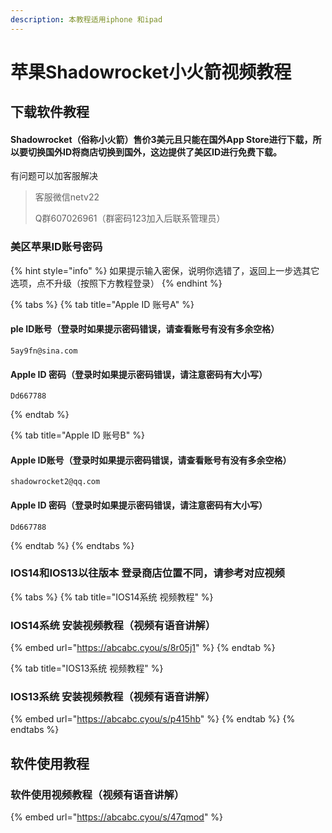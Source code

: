 ```yaml
---
description: 本教程适用iphone 和ipad
---
```


# 苹果Shadowrocket小火箭视频教程

## 下载软件教程

#### Shadowrocket（俗称小火箭）售价3美元且只能在国外App Store进行下载，所以要切换国外ID将商店切换到国外，这边提供了美区ID进行免费下载。

有问题可以加客服解决

> 客服微信netv22
>
> Q群607026961（群密码123加入后联系管理员）

### 美区苹果ID账号密码

{% hint style="info" %}
如果提示输入密保，说明你选错了，返回上一步选其它选项，点不升级（按照下方教程登录）
{% endhint %}

{% tabs %}
{% tab title="Apple ID 账号A" %}
#### ple ID账号（登录时如果提示密码错误，请查看账号有没有多余空格）

```text
5ay9fn@sina.com
```

#### Apple ID 密码（登录时如果提示密码错误，请注意密码有大小写）

```text
Dd667788
```
{% endtab %}

{% tab title="Apple ID 账号B" %}
#### Apple ID账号（登录时如果提示密码错误，请查看账号有没有多余空格）

```text
shadowrocket2@qq.com
```

#### Apple ID 密码（登录时如果提示密码错误，请注意密码有大小写）

```text
Dd667788
```
{% endtab %}
{% endtabs %}

### IOS14和IOS13以往版本 登录商店位置不同，请参考对应视频

{% tabs %}
{% tab title="IOS14系统 视频教程" %}
### IOS14系统 安装视频教程（视频有语音讲解）

{% embed url="https://abcabc.cyou/s/8r05j1" %}
{% endtab %}

{% tab title="IOS13系统 视频教程" %}
### IOS13系统 安装视频教程（视频有语音讲解）

{% embed url="https://abcabc.cyou/s/p415hb" %}
{% endtab %}
{% endtabs %}

## 软件使用教程

### 软件使用视频教程（视频有语音讲解）

{% embed url="https://abcabc.cyou/s/47qmod" %}

